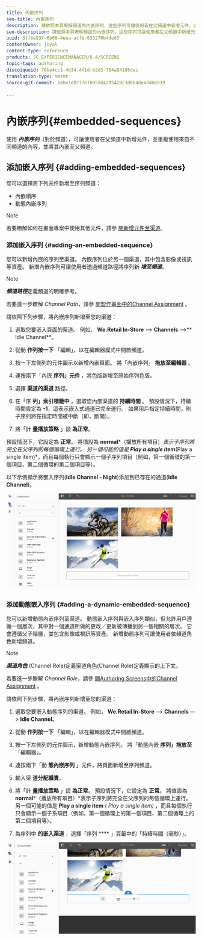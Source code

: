 ```yaml
---
title: 內嵌序列
seo-title: 內嵌序列
description: 請依照本頁瞭解頻道的內嵌序列，這些序列可讓使用者在父頻道中新增元件，以及重複使用來自不同頻道的內容，並將它內嵌在父頻道中。
seo-description: 請依照本頁瞭解頻道的內嵌序列，這些序列可讓使用者在父頻道中新增元件，以及重複使用來自不同頻道的內容，並將它內嵌在父頻道中。
uuid: 3ffbe937-6b60-4eea-acfb-633270b4ded3
contentOwner: jsyal
content-type: reference
products: SG_EXPERIENCEMANAGER/6.4/SCREENS
topic-tags: authoring
discoiquuid: 76be4cc1-4b34-4f1d-b2d3-754a84105dec
translation-type: tm+mt
source-git-commit: 1ebe1e871767605dd4295429c3d0b4de4dd66939

---
```



# 內嵌序列{#embedded-sequences}

使用 ***內嵌序列***（對於頻道），可讓使用者在父頻道中新增元件，並重複使用來自不同頻道的內容，並將其內嵌至父頻道。

## 添加嵌入序列 {#adding-embedded-sequences}

您可以選擇將下列元件新增至序列頻道：

* 內嵌順序
* 動態內嵌序列

>[!NOTE]
>
>若要瞭解如何在畫面專案中使用其他元件，請參 [閱新增元件至渠道](/help/screens/adding-components-to-a-channel.md)。

### 添加嵌入序列 {#adding-an-embedded-sequence}

您可以新增內嵌的序列至渠道。 內嵌序列位於另一個渠道，其中包含影像或視訊等資產。 新增內嵌序列可讓使用者透過頻道路徑將序列新 ***增至頻道***。

>[!NOTE]
>
>***頻道路徑***定義頻道的明確參考。
>
>若要進一步瞭解 *Channel Path*，請參 [閱製作畫面中的Channel Assignment](/help/screens/channel-assignment.md) 。

請依照下列步驟，將內嵌序列新增至您的渠道：

1. 選取您要嵌入頁面的渠道。 例如， **We.Retail In-Store** —> **Channels** —>** Idle Channel**。

1. 從動 **作列按一下** 「編輯」，以在編輯器模式中開啟頻道。
1. 按一下左側列的元件圖示以新增內嵌頁面。 將「內嵌序列」 **拖放至編輯器** 。
1. 連按兩下「內嵌 **序列」元件** ，將色版新增至原始序列色版。
1. 選擇 **渠道的渠道** 路徑。
1. 在「序 **列」索引標籤中** ，選取您內嵌渠道的 **持續時間** 。 預設情況下，持續時間設定為 **-1**，這表示嵌入式通道已完全運行。 如果用戶指定持續時間，則子序列將在指定時間被中斷（即，斷開）。

1. 將「計 **量播放策略** 」設 **為正常**。

預設情況下，它設定為 **正常**。 將值設為 **normal***（播放所有項目）*表示子序列將完全在父序列的每個循環上運行。 另一個可能的值是 **Play a single item***(Play a single item)*，而且每個執行只會顯示一個子序列項目（例如，第一個循環的第一個項目、第二個循環的第二個項目等）。

以下示例顯示將嵌入序列(**Idle Channel - Night**)添加到已存在的通道(**Idle Channel**)。

![new2](assets/new2.gif)

### 添加動態嵌入序列 {#adding-a-dynamic-embedded-sequence}

您可以新增動態內嵌序列至渠道。 動態嵌入序列與嵌入序列類似，但允許用戶遵循一個層次，其中對一個通道所做的更改／更新被傳播到另一個相關的層次。 它會遵循父子階層，並包含影像或視訊等資產。 新增動態序列可讓使用者依頻道角色新增頻道。

>[!NOTE]
>
>***渠道角色*** (Channel Role)定義渠道角色(Channel Role)定義顯示的上下文。
>
>若要進一步瞭解 *Channel Role*，請參 [閱Authoring Screens中的Channel Assignment](/help/screens/channel-assignment.md) 。

請依照下列步驟，將內嵌序列新增至您的渠道：

1. 選取您要嵌入動態序列的渠道。 例如， **We.Retail In-Store** —> **Channels** —> **Idle Channel**。

1. 從動 **作列按一下** 「編輯」，以在編輯器模式中開啟頻道。
1. 按一下左側列的元件圖示，新增動態內嵌序列。 將「動態內嵌 **序列」拖放至** 「編輯器」。

1. 連按兩下「動 **態內嵌序列** 」元件，將頁面新增至序列頻道。

1. 輸入渠 **道分配職責**。
1. 將「計 **量播放策略** 」設 **為正常**。 預設情況下，它設定為 **正常**。 將值設為 **normal***（播放所有項目）*表示子序列將完全在父序列的每個循環上運行。 另一個可能的值是 **Play a single item** ( *Play a single item)* ，而且每個執行只會顯示一個子系項目（例如，第一個循環上的第一個項目、第二個循環上的第二個項目等）。

1. 為序列中 **的嵌入渠道** ，選擇「序列 **** 」頁籤中的「持續時間（毫秒）」。

![最新](assets/latest.gif)

